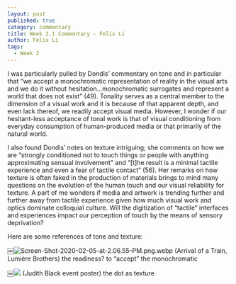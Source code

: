 ```yaml
---
layout: post
published: true
category: commentary
title: Week 2.1 Commentary - Felix Li
author: Felix Li
tags:
  - Week 2
---
```

I was particularly pulled by Dondis’ commentary on tone and in particular that “we accept a monochromatic representation of reality in the visual arts and we do it without hesitation…monochromatic surrogates and represent a world that does not exist” (49). Tonality serves as a central member to the dimension of a visual work and it is because of that apparent depth, and even lack thereof, we readily accept visual media. However, I wonder if our hesitant-less acceptance of tonal work is that of visual conditioning from everyday consumption of human-produced media or that primarily of the natural world.

I also found Dondis’ notes on texture intriguing; she comments on how we are “strongly conditioned not to touch things or people with anything approximating sensual involvement” and  “[t]he result is a minimal tactile experience and even a fear of tactile contact” (56). Her remarks on how texture is often faked in the production of materials brings to mind many questions on the evolution of the human touch and our visual reliability for texture. A part of me wonders if media and artwork is trending further and further away from tactile experience given how much visual work and optics dominate colloquial culture. Will the digitization of “tactile” interfaces and experiences impact our perception of touch by the means of sensory deprivation?

Here are some references of tone and texture:

￼![Screen-Shot-2020-02-05-at-2.06.55-PM.png.webp]({{site.baseurl}}/assets/Screen-Shot-2020-02-05-at-2.06.55-PM.png.webp)
(Arrival of a Train, Lumière Brothers)
the readiness? to “accept” the monochromatic

￼![]({{site.baseurl}}/assets/Screen%20Shot%202022-09-11%20at%2011.42.05%20PM.png)
(Judith Black event poster)
the dot as texture
